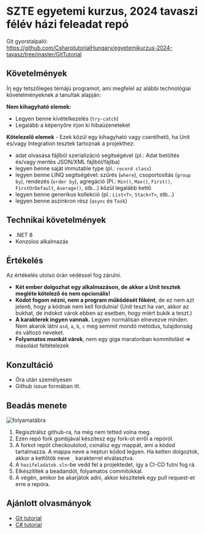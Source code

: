 # SZTE egyetemi kurzus, 2024 tavaszi félév házi feleadat repó

Git gyorstalpaló: https://github.com/CsharptutorialHungary/egyetemikurzus-2024-tavasz/tree/master/GitTutorial

## Követelmények

Írj egy tetszőleges témájú programot, ami megfelel az alábbi technológiai követelményeknek a tanultak alapján:

**Nem kihagyható elemek:**
* Legyen benne kivételkezelés (`try-catch`)
* Legalább a képenyőre írjon ki hibaüzeneteket

**Kötelezelő elemek** - Ezek közül egy kihagyható vagy cserélhető, ha Unit és/vagy Integration tesztek tartoznak a projekthez:

* adat olvasása fájlból szerializáció segítségével (pl.: Adat betöltés és/vagy mentés JSON/XML fájlból/fájlba)
* legyen benne saját immutable type (pl.: `record class`)
* legyen benne LINQ segítségével: szűrés (`where`), csoportosítás (`group by`), rendezés (`order by`), agregáció (Pl.: `Min()`, `Max()`, `First()`, `FirstOrDefault`, `Average()`, stb...) közül legalább kettő
* legyen benne generikus kollekció (pl.: `List<T>`, `Stack<T>`, stb...)
* legyen benne aszinkron rész (`async` és `Task`)

## Technikai követelmények

* .NET 8
* Konzolos alkalmazás

## Értékelés

Az értékelés utolsó órán védéssel fog zárulni.

* **Két ember dolgozhat egy alkalmazáson, de akkor a Unit tesztek megléte kötelező és nem opcionális!**
* **Kódot fogom nézni, nem a program működését főként**, de ez nem azt jelenti, hogy a kódnak nem kell fordulnia! (Unit teszt ha van, akkor az bukhat, de indokot várok ebben az esetben, hogy miért bukik a teszt.)
* **A karakterek ingyen vannak.** Legyen normálisan elnevezve minden. Nem akarok látni `asd`, `a`, `b`, `c` meg semmit mondó metódus, tulajdonság és változó neveket.
* **Folyamatos munkát várok**, nem egy giga maratonban kommitolást => másolást feltételezek

## Konzultáció

* Óra után személyesen
* Github issue formában itt.

## Beadás menete

![folyamatábra](folyamat.svg)

1. Regisztrálsz github-ra, ha még nem tetted volna meg.
2. Ezen repó fork gombjával készítesz egy fork-ot erről a repóról.
3. A forkot repót checkoutolod, csinálsz egy mappát, ami a kódod tartalmazza. A mappa neve a neptun kódod legyen. Ha ketten dolgoztok, akkor a kettőtök neve `_` karakterrel elválasztva.
4. A `hazifeladatok.sln`-be vedd fel a projektedet, így a CI-CD futni fog rá.
4. Elkészítitek a beadandót, folyamatos commitokkal.
5. A végén, amikor be akarjátok adni, akkor készítetek egy pull request-et erre a repóra.

## Ajánlott olvasmányok

* [Git tutorial](https://docs.github.com/en/get-started/quickstart)
* [C# tutorial](https://csharptutorial.hu/)
